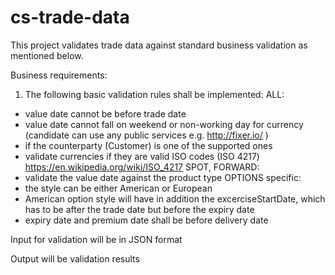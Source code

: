 # cs-trade-data

This project validates trade data against standard business validation as mentioned below.

Business requirements:
1. The following basic validation rules shall be implemented:
ALL:
- value date cannot be before trade date
- value date cannot fall on weekend or non-working day for currency
(candidate can use any public services e.g. http://fixer.io/ )
- if the counterparty (Customer) is one of the supported ones
- validate currencies if they are valid ISO codes (ISO 4217)
https://en.wikipedia.org/wiki/ISO_4217
SPOT, FORWARD:
- validate the value date against the product type
OPTIONS specific:
- the style can be either American or European
- American option style will have in addition the excerciseStartDate, which has to be after the trade date but before the expiry date
- expiry date and premium date shall be before delivery date

Input for validation will be in JSON format

Output will be validation results
